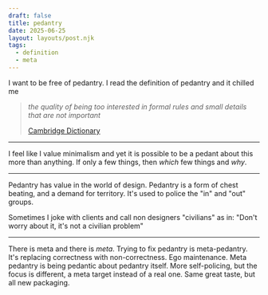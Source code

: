 ```yaml
---
draft: false
title: pedantry
date: 2025-06-25
layout: layouts/post.njk
tags: 
  - definition
  - meta
---
```




I want to be free of pedantry. I read the definition of pedantry and it chilled me

> _the quality of being too interested in formal rules and small details that are not important_
> 
> [Cambridge Dictionary](https://dictionary.cambridge.org/dictionary/english/pedantry)



---



I feel like I value minimalism and yet it is possible to be a pedant about this more than anything. If only a few things, then *which* few things and *why*. 


---


Pedantry has value in the world of design. Pedantry is a form of chest beating, and a demand for territory. It's used to police the "in" and "out" groups. 

Sometimes I joke with clients and call non designers "civilians" as in: "Don't worry about it, it's not a civilian problem"

---

There is meta and there is *meta*. 
Trying to fix pedantry is meta-pedantry. It's replacing correctness with non-correctness. Ego maintenance. 
Meta pedantry is being pedantic about pedantry itself. More self-policing, but the focus is different, a meta target instead of a real one. Same great taste, but all new packaging. 


